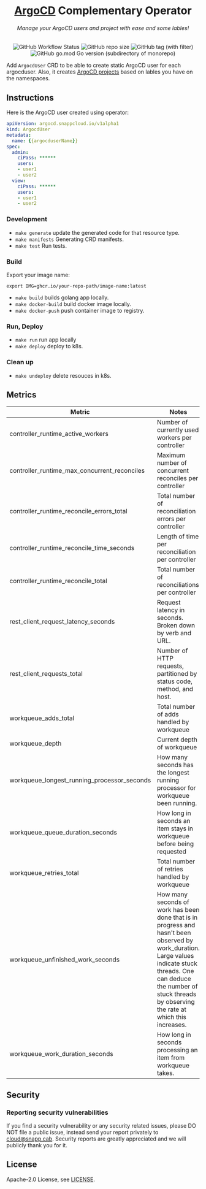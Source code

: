 # 

<h1 align="center"> <a href="https://argo-cd.readthedocs.io/en/stable/">ArgoCD</a> Complementary Operator </h1>
<h6 align="center">Manage your ArgoCD users and project with ease and some lables!</h6>

<p align="center">
    <img alt="GitHub Workflow Status" src="https://img.shields.io/github/actions/workflow/status/snapp-incubator/argocd-complementary-operator/ci.yml?logo=github&style=for-the-badge">
    <img alt="GitHub repo size" src="https://img.shields.io/github/repo-size/snapp-incubator/argocd-complementary-operator?logo=github&style=for-the-badge">
    <img alt="GitHub tag (with filter)" src="https://img.shields.io/github/v/tag/snapp-incubator/argocd-complementary-operator?style=for-the-badge&logo=git">
    <img alt="GitHub go.mod Go version (subdirectory of monorepo)" src="https://img.shields.io/github/go-mod/go-version/snapp-incubator/argocd-complementary-operator?style=for-the-badge&logo=go">
</p>

Add `ArgocdUser` CRD to be able to create static ArgoCD user for each argocduser.
Also, it creates [ArgoCD projects](https://argo-cd.readthedocs.io/en/stable/user-guide/projects/) based on lables you have on the namespaces.

## Instructions

Here is the ArgoCD user created using operator:

```yaml
apiVersion: argocd.snappcloud.io/v1alpha1
kind: ArgocdUser
metadata:
  name: {{argocduserName}}
spec:
  admin:
    ciPass: ******
    users:
    - user1
    - user2
  view:
    ciPass: ******
    users:
    - user1
    - user2
```

### Development

* `make generate` update the generated code for that resource type.
* `make manifests` Generating CRD manifests.
* `make test` Run tests.

### Build

Export your image name:

```
export IMG=ghcr.io/your-repo-path/image-name:latest
```

* `make build` builds golang app locally.
* `make docker-build` build docker image locally.
* `make docker-push` push container image to registry.

### Run, Deploy
* `make run` run app locally
* `make deploy` deploy to k8s.

### Clean up

* `make undeploy` delete resouces in k8s.


## Metrics

| Metric                                              | Notes
|-----------------------------------------------------|------------------------------------
| controller_runtime_active_workers | Number of currently used workers per controller
| controller_runtime_max_concurrent_reconciles | Maximum number of concurrent reconciles per controller
| controller_runtime_reconcile_errors_total | Total number of reconciliation errors per controller
| controller_runtime_reconcile_time_seconds | Length of time per reconciliation per controller
| controller_runtime_reconcile_total | Total number of reconciliations per controller
| rest_client_request_latency_seconds | Request latency in seconds. Broken down by verb and URL.
| rest_client_requests_total | Number of HTTP requests, partitioned by status code, method, and host.
| workqueue_adds_total | Total number of adds handled by workqueue
| workqueue_depth | Current depth of workqueue
| workqueue_longest_running_processor_seconds | How many seconds has the longest running processor for workqueue been running.
| workqueue_queue_duration_seconds | How long in seconds an item stays in workqueue before being requested
| workqueue_retries_total | Total number of retries handled by workqueue
| workqueue_unfinished_work_seconds | How many seconds of work has been done that is in progress and hasn't been observed by work_duration. Large values indicate stuck threads. One can deduce the number of stuck threads by observing the rate at which this increases.
| workqueue_work_duration_seconds | How long in seconds processing an item from workqueue takes.


## Security

### Reporting security vulnerabilities

If you find a security vulnerability or any security related issues, please DO NOT file a public issue, instead send your report privately to cloud@snapp.cab. Security reports are greatly appreciated and we will publicly thank you for it.

## License

Apache-2.0 License, see [LICENSE](LICENSE).
